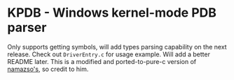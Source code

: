 # KPDB - Windows kernel-mode PDB parser
Only supports getting symbols, will add types parsing capability on the next release. Check out `DriverEntry.c` for usage example. Will add a better README later. This is a modified and ported-to-pure-c version of [namazso's](https://gist.github.com/namazso/4bfafdb0233f72f5d13bfee825c203f7), so credit to him.
